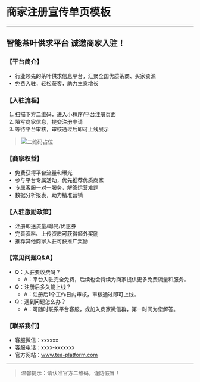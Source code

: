 # 商家注册宣传单页模板

---

## 智能茶叶供求平台 诚邀商家入驻！

### 【平台简介】
- 行业领先的茶叶供求信息平台，汇聚全国优质茶商、买家资源
- 免费入驻，轻松获客，助力生意增长

### 【入驻流程】
1. 扫描下方二维码，进入小程序/平台注册页面
2. 填写商家信息，提交注册申请
3. 等待平台审核，审核通过后即可上线展示

> ![二维码占位](二维码图片位置，可替换为实际二维码)

### 【商家权益】
- 免费获得平台流量和曝光
- 参与平台专属活动，优先推荐优质商家
- 专属客服一对一服务，解答运营难题
- 数据分析报表，助力精准营销

### 【入驻激励政策】
- 注册即送流量/曝光/优惠券
- 完善资料、上传资质可获得额外奖励
- 推荐其他商家入驻可获推广奖励

### 【常见问题Q&A】
- Q：入驻要收费吗？
  - A：平台入驻完全免费，后续也会持续为商家提供更多免费流量和服务。
- Q：注册后多久能上线？
  - A：注册后1个工作日内审核，审核通过即可上线。
- Q：遇到问题怎么办？
  - A：可随时联系平台客服，或加入商家微信群，第一时间为您解答。

### 【联系我们】
- 客服微信：xxxxxx
- 客服电话：xxxx-xxxxxxx
- 官方网站：www.tea-platform.com

---

> 温馨提示：请认准官方二维码，谨防假冒！ 